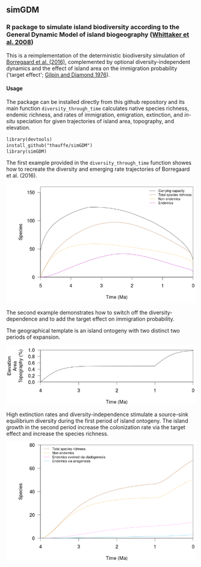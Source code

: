 ## simGDM
### R package to simulate island biodiversity according to the General Dynamic Model of island biogeography ([Whittaker et al. 2008](http://onlinelibrary.wiley.com/doi/10.1111/j.1365-2699.2008.01892.x/abstract))

This is a reimplementation of the deterministic biodiversity simulation of 
[Borregaard et al. (2016)](http://onlinelibrary.wiley.com/doi/10.1111/geb.12348/abstract), 
complemented by optional diversity-independent dynamics and the effect of island area 
on the immigration probability ('target effect'; [Gilpin and Diamond 1976](https://www.pnas.org/content/73/11/4130)).


#### Usage
The package can be installed directly from this github repository and its main function `diversity_through_time` 
calculates native species richness, endemic richness, and rates of immigration, emigration, extinction, 
and *in-situ* speciation for given trajectories of island area, topography, and elevation. 

```{r, warning = F, echo = F}
library(devtools)
install_github("thauffe/simGDM")
library(simGDM)
```

The first example provided in the `diversity_through_time` function showes how to recreate the 
diversity and emerging rate trajectories of Borregaard et al. (2016).

![Borregaard 2016 Fig4a](https://github.com/thauffe/simGDM/blob/master/Figures/BorFig4Div.png)

The second example demonstrates how to switch off the diversity-dependence and to add the target effect
on immigration probability. 

The geographical template is an island ontogeny with two distinct two periods of expansion.

![Hauffe Fig4b](https://github.com/thauffe/simGDM/blob/master/Figures/HauffeFig4b.png)

High extinction rates and diversity-independence stimulate a source-sink equilibrium diversity 
during the first period of island ontogeny. The island growth in the second period increase 
the colonization rate via the target effect and increase the species richness.

![Hauffe Fig4c](https://github.com/thauffe/simGDM/blob/master/Figures/HauffeFig4c.png)
